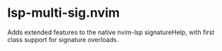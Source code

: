 # lsp-multi-sig.nvim
Adds extended features to the native nvim-lsp signatureHelp, with first class support for signature overloads.
